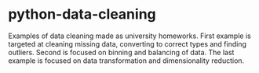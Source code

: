 # python-data-cleaning
Examples of data cleaning made as university homeworks.
First example is targeted at cleaning missing data, converting to correct types and finding outliers.
Second is focused on binning and balancing of data.
The last example is focused on data transformation and dimensionality reduction.
